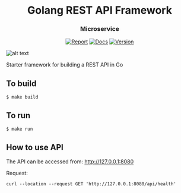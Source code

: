 <h1 align="center">Golang REST API Framework</h1>
<h3 align="center">Microservice</h3>

<p align="center">
  <a href="https://opensource.org/licenses/mit-license.php"><img src="https://badges.frapsoft.com/os/mit/mit.svg?v=103" alt="Report"></a>
  <a href="#"><img src="https://img.shields.io/badge/godoc-reference-brightgreen.svg" alt="Docs"></a>
  <a href="#"><img src="https://img.shields.io/badge/version-0.0.1-brightgreen.svg" alt="Version"></a>
</p>

![alt text](https://cdn.dribbble.com/users/743744/screenshots/3847043/media/61700b194079c787a4d39e7ad060be81.jpg "Logo")

Starter framework for building a REST API in Go

## To build
```$ make build```

## To run
```$ make run```

## How to use API
The API can be accessed from: http://127.0.0.1:8080

Request:
```
curl --location --request GET 'http://127.0.0.1:8080/api/health'
```